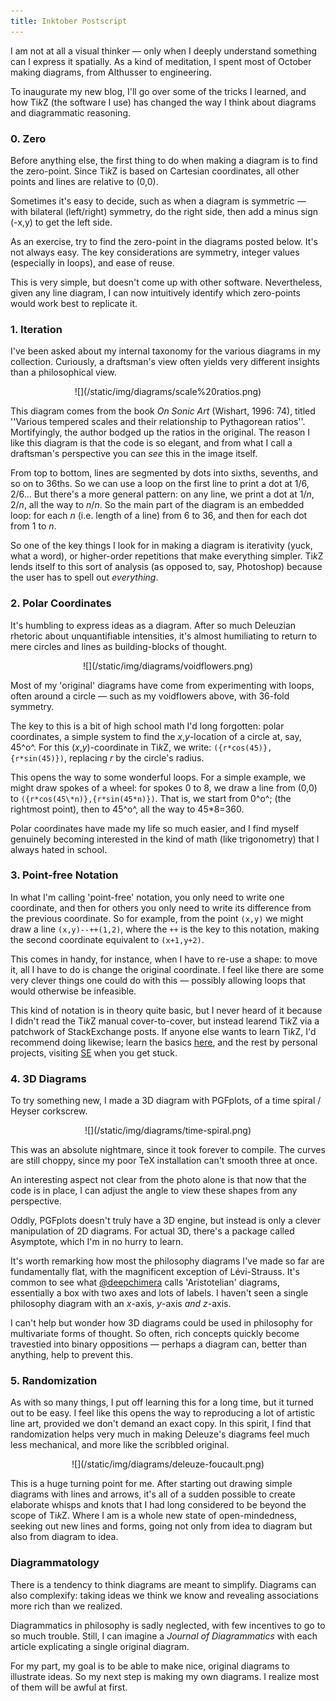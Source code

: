 ```yaml
---
title: Inktober Postscript
---
```


I am not at all a visual thinker — only when I deeply understand something can I express it spatially.
As a kind of meditation, I spent most of October making diagrams, from Althusser to engineering.

To inaugurate my new blog, I\'ll go over some of the tricks I learned, and how Ti*k*Z (the software I use)
has changed the way I think about diagrams and diagrammatic reasoning.

### 0. Zero

Before anything else, the first thing to do when making a diagram is to find the zero-point.
Since Ti*k*Z is based on Cartesian coordinates, all other points and lines are relative to (0,0).

Sometimes it\'s easy to decide, such as when a diagram is symmetric — with bilateral (left/right) symmetry, 
do the right side, then add a minus sign (-x,y) to get the left side.

As an exercise, try to find the zero-point in the diagrams posted below.
It\'s not always easy. The key considerations are symmetry, integer values (especially in loops), and ease of reuse.

This is very simple, but doesn\'t come up with other software. 
Nevertheless, given any line diagram, I can now intuitively identify which zero-points would work best to replicate it.

### 1. Iteration

I\'ve been asked about my internal taxonomy for the various diagrams in my collection.
Curiously, a draftsman\'s view often yields very different insights than a philosophical view.

<center>![](/static/img/diagrams/scale%20ratios.png)</center>

This diagram comes from the book *On Sonic Art* (Wishart, 1996: 74), titled \'\'Various tempered scales and their relationship to Pythagorean ratios\'\'.
Mortifyingly, the author bodged up the ratios in the original.
The reason I like this diagram is that the code is so elegant, and from what I call a draftsman\'s perspective you can *see* this in the image itself.

From top to bottom, lines are segmented by dots into sixths, sevenths, and so on to 36ths.
So we can use a loop on the first line to print a dot at 1/6, 2/6\...
But there\'s a more general pattern: on any line, we print a dot at 1/*n*, 2/*n*, all the way to *n*/*n*.
So the main part of the diagram is an embedded loop: for each *n* (i.e\. length of a line) from 6 to 36, and then for each dot from 1 to *n*.

So one of the key things I look for in making a diagram is iterativity (yuck, what a word), or higher-order repetitions that make everything simpler.
Ti*k*Z lends itself to this sort of analysis (as opposed to, say, Photoshop) because the user has to spell out *everything*.

### 2. Polar Coordinates

It\'s humbling to express ideas as a diagram.
After so much Deleuzian rhetoric about unquantifiable intensities, it\'s almost humiliating to return to mere circles and lines as building-blocks of thought.

<center>![](/static/img/diagrams/voidflowers.png)</center>

Most of my \'original\' diagrams have come from experimenting with loops, often around a circle — such as my voidflowers above, with 36-fold symmetry.

The key to this is a bit of high school math I\'d long forgotten: polar coordinates, a simple system to find the *x*,*y*-location of a circle at,
say, 45^o^. For this (*x*,*y*)-coordinate in Ti*k*Z, we write: `({r*cos(45)},{r*sin(45)})`, replacing *r* by the circle\'s radius.

This opens the way to some wonderful loops.
For a simple example, we might draw spokes of a wheel: for spokes 0 to 8, we draw a line from (0,0) to `({r*cos(45\*n)},{r*sin(45*n)})`.
That is, we start from 0^o^; (the rightmost point), then to 45^o^, all the way to 45\*8=360.

Polar coordinates have made my life so much easier, and I find myself genuinely becoming
interested in the kind of math (like trigonometry) that I always hated in school.

### 3. Point-free Notation

In what I\'m calling \'point-free\' notation, you only need to write one coordinate, and then for others you only need to write its difference from the previous coordinate.
So for example, from the point `(x,y)` we might draw a line `(x,y)--++(1,2)`, where the `++` is the key to this notation, making the second coordinate equivalent to `(x+1,y+2)`.

This comes in handy, for instance, when I have to re-use a shape: to move it, all I have to do is change the original coordinate.
I feel like there are some very clever things one could do with this — possibly allowing loops that would otherwise be infeasible.

This kind of notation is in theory quite basic, but I never heard of it because I didn\'t read the Ti*k*Z manual cover-to-cover, but instead learend Ti*k*Z via a patchwork of StackExchange posts.
If anyone else wants to learn Ti*k*Z, I\'d recommend doing likewise; learn the basics [here](https://en.wikibooks.org/wiki/LaTeX/PGF/TikZ), and the rest by personal projects, visiting [SE](http://tex.stackexchange.com) when you get stuck.

### 4. 3D Diagrams

To try something new, I made a 3D diagram with PGFplots, of a time spiral / Heyser corkscrew.

<center>![](/static/img/diagrams/time-spiral.png)</center>

This was an absolute nightmare, since it took forever to compile.
The curves are still choppy, since my poor TeX installation can\'t smooth three at once.

An interesting aspect not clear from the photo alone is that now that the code is in place, I can adjust the angle to view these shapes from any perspective.

Oddly, PGFplots doesn\'t truly have a 3D engine, but instead is only a clever manipulation of 2D diagrams.
For actual 3D, there\'s a package called Asymptote, which I\'m in no hurry to learn.

It\'s worth remarking how most the philosophy diagrams I\'ve made so far are fundamentally flat, with the magnificent exception of Lévi-Strauss.
It\'s common to see what [\@deepchimera](https://twitter.com/deepchimera/status/1185318659545337858) calls \'Aristotelian\' diagrams, essentially a box with two axes and lots of labels.
I haven\'t seen a single philosophy diagram with an *x*-axis, *y*-axis *and* *z*-axis.

I can\'t help but wonder how 3D diagrams could be used in philosophy for multivariate forms of thought.
So often, rich concepts quickly become travestied into binary oppositions — perhaps a diagram can, better than anything, help to prevent this.

### 5. Randomization

As with so many things, I put off learning this for a long time, but it turned out to be easy.
I feel like this opens the way to reproducing a lot of artistic line art, provided we don\'t demand an exact copy.
In this spirit, I find that randomization helps very much in making Deleuze\'s diagrams feel much less mechanical, and more like the scribbled original.

<center>![](/static/img/diagrams/deleuze-foucault.png)</center>

This is a huge turning point for me.
After starting out drawing simple diagrams with lines and arrows, it\'s all of a sudden possible to create elaborate whisps and knots that I had long considered to be beyond the scope of Ti*k*Z.
Where I am is a whole new state of open-mindedness, seeking out new lines and forms, going not only from idea to diagram but also from diagram to idea.

### Diagrammatology

There is a tendency to think diagrams are meant to simplify.
Diagrams can also complexify: taking ideas we think we know and revealing associations more rich than we realized.

Diagrammatics in philosophy is sadly neglected, with few incentives to go to so much trouble.
Still, I can imagine a *Journal of Diagrammatics* with each article explicating a single original diagram.

For my part, my goal is to be able to make nice, original diagrams to illustrate ideas.
So my next step is making my own diagrams. I realize most of them will be awful at first.

